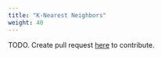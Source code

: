 ```yaml
---
title: "K-Nearest Neighbors"
weight: 40
---
```


TODO. Create pull request [here](https://github.com/vietanhdev/review.aicurious.io/) to contribute.